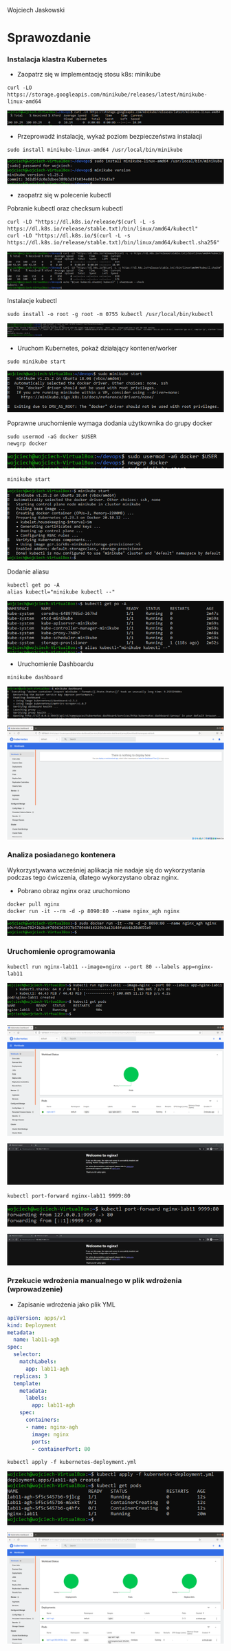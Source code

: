 Wojciech Jaskowski

# Sprawozdanie

### Instalacja klastra Kubernetes

* Zaopatrz się w implementację stosu k8s: minikube

```
curl -LO https://storage.googleapis.com/minikube/releases/latest/minikube-linux-amd64
```

![image-20220609010030933](image-20220609010030933.png)

* Przeprowadź instalację, wykaż poziom bezpieczeństwa instalacji

```
sudo install minikube-linux-amd64 /usr/local/bin/minikube
```

![image-20220609010148914](image-20220609010148914.png)

* zaopatrz się w polecenie kubectl

Pobranie kubectl oraz checksum kubectl

```
curl -LO "https://dl.k8s.io/release/$(curl -L -s https://dl.k8s.io/release/stable.txt)/bin/linux/amd64/kubectl"
curl -LO "https://dl.k8s.io/$(curl -L -s https://dl.k8s.io/release/stable.txt)/bin/linux/amd64/kubectl.sha256"
```

![image-20220609010316953](image-20220609010316953.png)

Instalacje kubectl

```
sudo install -o root -g root -m 0755 kubectl /usr/local/bin/kubectl
```

![image-20220609010504711](image-20220609010504711.png)

* Uruchom Kubernetes, pokaż działający kontener/worker

```
sudo minikube start
```

![image-20220609010931754](image-20220609010931754.png)

Poprawne uruchomienie wymaga dodania użytkownika do grupy docker

```
sudo usermod -aG docker $USER
newgrp docker
```

![image-20220609011220893](image-20220609011220893.png)

```
minikube start
```

![image-20220609012325163](image-20220609012325163.png)

Dodanie aliasu

```
kubectl get po -A
alias kubectl="minikube kubectl --"
```

![image-20220609012518857](image-20220609012518857.png)

* Uruchomienie Dashboardu

```
minikube dashboard
```

![image-20220609013449299](image-20220609013449299.png)

![image-20220609013016534](image-20220609013016534.png)

### Analiza posiadanego kontenera

Wykorzystywana wcześniej aplikacja nie nadaje się do wykorzystania podczas tego ćwiczenia, dlatego wykorzystano obraz nginx.

* Pobrano obraz nginx oraz uruchomiono 

```
docker pull nginx
docker run -it --rm -d -p 8090:80 --name nginx_agh nginx
```

![image-20220609013848008](image-20220609013848008.png)

### Uruchomienie oprogramowania

```
kubectl run nginx-lab11 --image=nginx --port 80 --labels app=nginx-lab11
```

![image-20220609014813724](image-20220609014813724.png)

![image-20220609015026149](image-20220609015026149.png)

![image-20220609015132533](image-20220609015132533.png)

```
kubectl port-forward nginx-lab11 9999:80
```

![image-20220609015758663](image-20220609015758663.png)

![image-20220609020109673](image-20220609020109673.png)

### Przekucie wdrożenia manualnego w plik wdrożenia (wprowadzenie)

* Zapisanie wdrożenia jako plik YML

```yaml
apiVersion: apps/v1
kind: Deployment
metadata:
  name: lab11-agh
spec:
  selector:
    matchLabels:
      app: lab11-agh
  replicas: 3
  template:
    metadata:
      labels:
        app: lab11-agh
    spec:
      containers:
      - name: nginx-agh
        image: nginx
        ports:
        - containerPort: 80
```

```
kubectl apply -f kubernetes-deployment.yml
```

![image-20220609020728857](image-20220609020728857.png)

![image-20220609020845533](image-20220609020845533.png)
